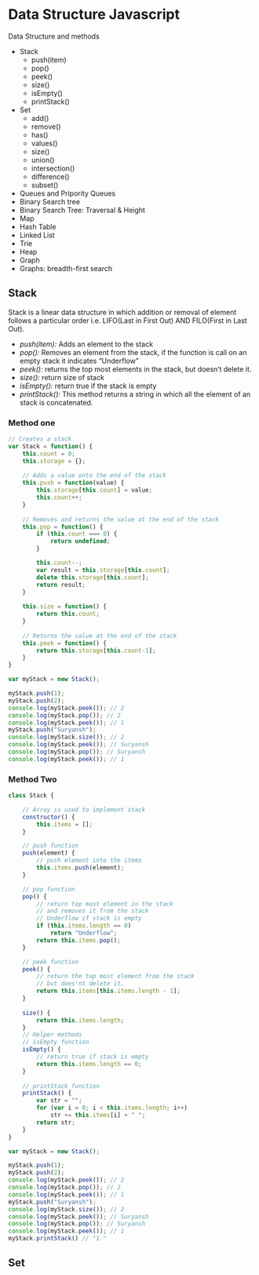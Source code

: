 # Data Structure Javascript

Data Structure and methods
- Stack
  - push(item) 
  - pop() 
  - peek() 
  - size()
  - isEmpty() 
  - printStack() 
- Set
  - add()
  - remove()
  - has()
  - values()
  - size()
  - union()
  - intersection()
  - difference()
  - subset()
- Queues and Pripority Queues
- Binary Search tree
- Binary Search Tree: Traversal & Height
- Map
- Hash Table
- Linked List
- Trie
- Heap
- Graph 
- Graphs: breadth-first search

## Stack 
Stack is a linear data structure in which addition or removal of element follows a particular order i.e. LIFO(Last in First Out) AND FILO(First in Last Out).
- *push(item):* Adds an element to the stack
- *pop():* Removes an element from the stack, if the function is call on an empty stack it indicates “Underflow”
- *peek():* returns the top most elements in the stack, but doesn’t delete it.
- *size():* return size of stack
- *isEmpty():* return true if the stack is empty
- *printStack():* This method returns a string in which all the element of an stack is concatenated.

### Method one
```javascript
// Creates a stack
var Stack = function() {
    this.count = 0;
    this.storage = {};
  
    // Adds a value onto the end of the stack
    this.push = function(value) {
        this.storage[this.count] = value;
        this.count++;
    }
    
    // Removes and returns the value at the end of the stack
    this.pop = function() {
        if (this.count === 0) {
            return undefined;
        }

        this.count--;
        var result = this.storage[this.count];
        delete this.storage[this.count];
        return result;
    }
    
    this.size = function() {
        return this.count;
    }
    
    // Returns the value at the end of the stack
    this.peek = function() {
        return this.storage[this.count-1];
    }
}

var myStack = new Stack();

myStack.push(1);
myStack.push(2);
console.log(myStack.peek()); // 2
console.log(myStack.pop()); // 2
console.log(myStack.peek()); // 1
myStack.push("Suryansh");
console.log(myStack.size()); // 2
console.log(myStack.peek()); // Suryansh
console.log(myStack.pop()); // Suryansh
console.log(myStack.peek()); // 1
```

### Method Two
```javascript
class Stack {

    // Array is used to implement stack
    constructor() {
        this.items = [];
    }

    // push function
    push(element) {
        // push element into the items
        this.items.push(element);
    }

    // pop function
    pop() {
        // return top most element in the stack
        // and removes it from the stack
        // Underflow if stack is empty
        if (this.items.length == 0)
            return "Underflow";
        return this.items.pop();
    }

    // peek function
    peek() {
        // return the top most element from the stack
        // but does'nt delete it.
        return this.items[this.items.length - 1];
    }
    
    size() {
        return this.items.length;
    }
    // Helper methods
    // isEmpty function
    isEmpty() {
        // return true if stack is empty
        return this.items.length == 0;
    }
    
    // printStack function
    printStack() {
        var str = "";
        for (var i = 0; i < this.items.length; i++)
            str += this.items[i] + " ";
        return str;
    }
}

var myStack = new Stack();

myStack.push(1);
myStack.push(2);
console.log(myStack.peek()); // 2
console.log(myStack.pop()); // 2
console.log(myStack.peek()); // 1
myStack.push("Suryansh");
console.log(myStack.size()); // 2
console.log(myStack.peek()); // Suryansh
console.log(myStack.pop()); // Suryansh
console.log(myStack.peek()); // 1
myStack.printStack() // "1 "
```

## Set
